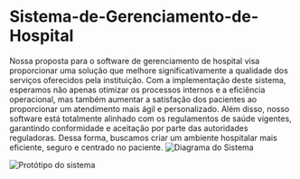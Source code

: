 # Sistema-de-Gerenciamento-de-Hospital
Nossa proposta para o software de gerenciamento de hospital visa proporcionar uma solução que melhore significativamente a qualidade dos serviços oferecidos pela instituição. Com a implementação deste sistema, esperamos não apenas otimizar os processos internos e a eficiência operacional, mas também aumentar a satisfação dos pacientes ao proporcionar um atendimento mais ágil e personalizado. Além disso, nosso software está totalmente alinhado com os regulamentos de saúde vigentes, garantindo conformidade e aceitação por parte das autoridades reguladoras. Dessa forma, buscamos criar um ambiente hospitalar mais eficiente, seguro e centrado no paciente.
![Diagrama do Sistema]([https://i.imgur.com/exemplo.png](https://imgur.com/a/6SuCXfk))

![Protótipo do sistema]([[https://i.imgur.com/exemplo.png](https://imgur.com/a/6SuCXfk)](https://imgur.com/a/F6WEfTY))
